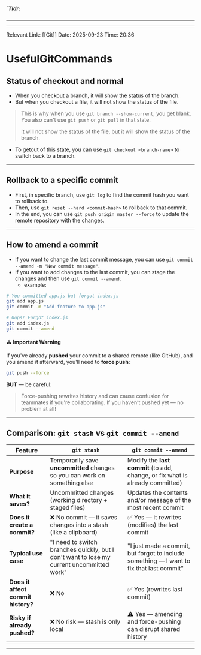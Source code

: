 ##### `Tldr: 
---


---
Relevant Link: [[Git]] 
Date: 2025-09-23 
Time: 20:36
# UsefulGitCommands

## Status of checkout and normal
- When you checkout a branch, it will show the status of the branch.
- But when you checkout a file, it will not show the status of the file.
> This is why when you use `git branch --show-current`, you get blank. You also can't use `git push` or `git pull` in that state.
>
> It will not show the status of the file, but it will show the status of the branch.
- To getout of this state, you can use `git checkout <branch-name>` to switch back to a branch.

---

## Rollback to a specific commit
- First, in specific branch, use `git log` to find the commit hash you want to rollback to.
- Then, use `git reset --hard <commit-hash>` to rollback to that commit.
- In the end, you can use `git push origin master --force` to update the remote repository with the changes.
---

## How to amend a commit
- If you want to change the last commit message, you can use `git commit --amend -m "New commit message"`.
- If you want to add changes to the last commit, you can stage the changes and then use `git commit --amend`.
    - example:
```bash
# You committed app.js but forgot index.js
git add app.js
git commit -m "Add feature to app.js"

# Oops! Forgot index.js
git add index.js
git commit --amend
```
#### ⚠️ **Important Warning**

If you've already **pushed** your commit to a shared remote (like GitHub), and you amend it afterward, you'll need to **force push**:

```bash
git push --force
```

**BUT** — be careful:
>Force-pushing rewrites history and can cause confusion for teammates if you're collaborating.
>If you haven’t pushed yet — no problem at all!

---

## **Comparison: `git stash` vs `git commit --amend`**

| Feature                            | **`git stash`**                                                                           | **`git commit --amend`**                                                                 |
| ---------------------------------- | ----------------------------------------------------------------------------------------- | ---------------------------------------------------------------------------------------- |
| **Purpose**                        | Temporarily save **uncommitted** changes so you can work on something else                | Modify the **last commit** (to add, change, or fix what is already committed)            |
| **What it saves?**                 | Uncommitted changes (working directory + staged files)                                    | Updates the contents and/or message of the most recent commit                            |
| **Does it create a commit?**       | ❌ No commit — it saves changes into a stash (like a clipboard)                            | ✅ Yes — it rewrites (modifies) the last commit                                           |
| **Typical use case**               | "I need to switch branches quickly, but I don't want to lose my current uncommitted work" | "I just made a commit, but forgot to include something — I want to fix that last commit" |
| **Does it affect commit history?** | ❌ No                                                                                      | ✅ Yes (rewrites last commit)                                                             |
| **Risky if already pushed?**       | ❌ No risk — stash is only local                                                           | ⚠️ Yes — amending and force-pushing can disrupt shared history                           |

---